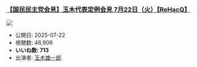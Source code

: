 ### [【国民民主党会見】玉木代表定例会見 7月22日（火）【ReHacQ】](https://www.youtube.com/watch?v=qaYcK_tvstM)
[![](https://img.youtube.com/vi/qaYcK_tvstM/hqdefault.jpg)](https://www.youtube.com/watch?v=qaYcK_tvstM)
-   公開日: 2025-07-22
-   視聴数: 48,906
-   **いいね数: 713**
-   出演者: [玉木雄一郎](/rehacq_fan/people/玉木雄一郎 "wikilink")
